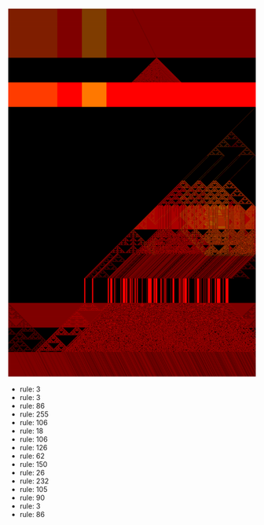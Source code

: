 ![photo](./output.png) 
 * rule: 3
* rule: 3
* rule: 86
* rule: 255
* rule: 106
* rule: 18
* rule: 106
* rule: 126
* rule: 62
* rule: 150
* rule: 26
* rule: 232
* rule: 105
* rule: 90
* rule: 3
* rule: 86
